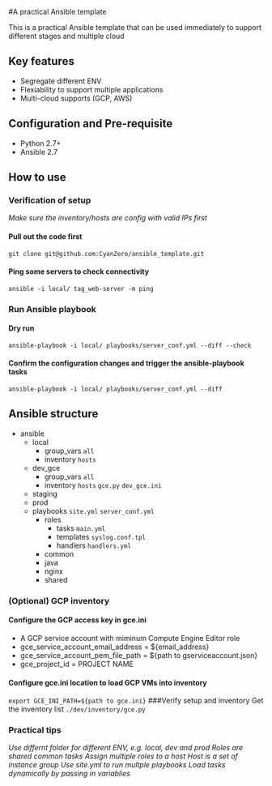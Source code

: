 #A practical Ansible template

This is a practical Ansible template that can be used immediately to support different stages and multiple cloud

## Key features
* Segregate different ENV
* Flexiability to support multiple applications
* Multi-cloud supports (GCP, AWS)

## Configuration and Pre-requisite
* Python 2.7+
* Ansible 2.7

## How to use
### Verification of setup
*Make sure the inventory/hosts are config with valid IPs first*
#### Pull out the code first
```git clone git@github.com:CyanZero/ansible_template.git```
#### Ping some servers to check connectivity
```ansible -i local/ tag_web-server -m ping```

### Run Ansible playbook
#### Dry run
```ansible-playbook -i local/ playbooks/server_conf.yml --diff --check```
#### Confirm the configuration changes and trigger the ansible-playbook tasks
```ansible-playbook -i local/ playbooks/server_conf.yml --diff```

## Ansible structure
*  ansible
	*  local
		*  group_vars
			```all```
		*  inventory
			```hosts```
	*  dev_gce
		*  group_vars
			```all```
		*  inventory
			```hosts```
			```gce.py```
			```dev_gce.ini```
	*  staging
	*  prod
	*  playbooks
		```site.yml```
		```server_conf.yml```
		*  roles
			*  tasks
			```main.yml```
			*  templates
			```syslog.conf.tpl```
			*  handlers
			```handlers.yml```
		*  common
		*  java
		*  nginx
		*  shared

### (Optional) GCP inventory
#### Configure the GCP access key in gce.ini
* A GCP service account with miminum Compute Engine Editor role
* gce_service_account_email_address = ${email_address}
* gce_service_account_pem_file_path = ${path to gserviceaccount.json}
* gce_project_id = PROJECT NAME
#### Configure gce.ini location to load GCP VMs into inventory
```export GCE_INI_PATH=${path to gce.ini}```
###Verify setup and inventory
Get the inventory list
```./dev/inventory/gce.py```

### Practical tips
*Use differnt folder for different ENV, e.g. local, dev and prod*
*Roles are shared common tasks*
*Assign multiple roles to a host*
*Host is a set of instance group*
*Use site.yml to run multple playbooks*
*Load tasks dynamically by passing in variablies*
